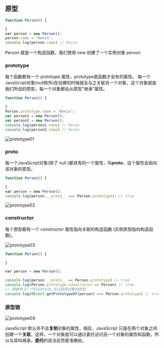 ## 原型

```js
function Person() {

}
var person = new Person();
person.name = 'Kevin';
console.log(person.name) // Kevin
```

Person 就是一个构造函数，我们使用 new 创建了一个实例对象 person

### prototype

每个函数都有一个 prototype 属性，prototype是函数才会有的属性。
每一个JavaScript对象(null除外)在创建的时候就会与之关联另一个对象，这个对象就是我们所说的原型，每一个对象都会从原型"继承"属性。

```js
function Person() {

}
Person.prototype.name = 'Kevin';
var person1 = new Person();
var person2 = new Person();
console.log(person1.name) // Kevin
console.log(person2.name) // Kevin
```

<img :src="$withBase('/prototype01.png')" alt="prototype01">

### **proto**

每一个JavaScript对象(除了 null )都具有的一个属性，叫**proto**，这个属性会指向该对象的原型。

```js
function Person() {

}
var person = new Person();
console.log(person.__proto__ === Person.prototype); // true
```

<img :src="$withBase('/prototype02.png')" alt="prototype02">

### constructor

每个原型都有一个 constructor 属性指向关联的构造函数 (实例原型指向构造函数)。

<img :src="$withBase('/prototype03.png')" alt="prototype03">

```js
function Person() {

}

var person = new Person();

console.log(person.__proto__ == Person.prototype) // true
console.log(Person.prototype.constructor == Person) // true
// 顺便学习一个ES5的方法,可以获得对象的原型
console.log(Object.getPrototypeOf(person) === Person.prototype) // true
```

### 原型链

<img :src="$withBase('/prototype04.png')" alt="prototype04">

JavaScript 默认并不会**复制**对象的属性，相反，JavaScript 只是在两个对象之间创建一个**关联**，这样，一个对象就可以通过委托访问另一个对象的属性和函数，所以与其叫继承，**委托**的说法反而更准确些。

